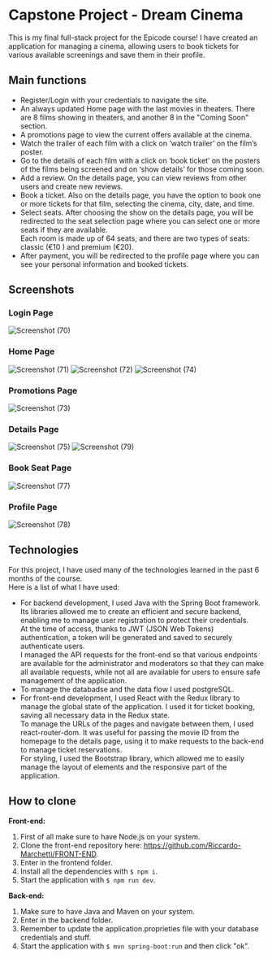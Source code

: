 # Capstone Project - Dream Cinema
This is my final full-stack project for the Epicode course!
I have created an application for managing a cinema, allowing users to book tickets for various available screenings and save them in their profile.

## Main functions
- Register/Login with your credentials to navigate the site.  
- An always updated Home page with the last movies in theaters.
There are 8 films showing in theaters, and another 8 in the "Coming Soon" section.  
- A promotions page to view the current offers available at the cinema.  
- Watch the trailer of each film with a click on ‘watch trailer’ on the film’s poster.  
- Go to the details of each film with a click on ‘book ticket’ on the posters of the films being screened and on ‘show details’ for those coming soon.    
- Add a review. On the details page, you can view reviews from other users and create new reviews.  
- Book a ticket. Also on the details page, you have the option to book one or more tickets for that film, selecting the cinema, city, date, and time.  
- Select seats. After choosing the show on the details page, you will be redirected to the seat selection page where you can select one or more seats if they are available. <br /> Each room is made up of 64 seats, and there are two types of seats: classic (€10 ) and premium (€20).  
- After payment, you will be redirected to the profile page where you can see your personal information and booked tickets.
## Screenshots
### Login Page
![Screenshot (70)](https://github.com/Riccardo-Marchetti/Capstone_project/assets/151193857/76d73c9f-abb2-4419-8780-f687670a24bd)
### Home Page
![Screenshot (71)](https://github.com/Riccardo-Marchetti/Capstone_project/assets/151193857/e8b6ee73-3d82-482d-9139-99ebce31af4f)
![Screenshot (72)](https://github.com/Riccardo-Marchetti/Capstone_project/assets/151193857/15c473ae-6814-4d38-96d2-8a64bdbf9fff)
![Screenshot (74)](https://github.com/Riccardo-Marchetti/Capstone_project/assets/151193857/6844f9cf-6771-4396-880e-16c98003c87a)
### Promotions Page
![Screenshot (73)](https://github.com/Riccardo-Marchetti/Capstone_project/assets/151193857/3a99868e-038a-41f2-aa85-c1342f2b464c)
### Details Page
![Screenshot (75)](https://github.com/Riccardo-Marchetti/Capstone_project/assets/151193857/52d6ffc5-eaa6-4148-b63b-0773dd62d0e4)
![Screenshot (79)](https://github.com/Riccardo-Marchetti/Capstone_project/assets/151193857/91f18494-41ab-4789-bda0-b543da1ca76d)
### Book Seat Page
![Screenshot (77)](https://github.com/Riccardo-Marchetti/Capstone_project/assets/151193857/808ee5e4-1527-4ed7-9d48-370b0a32b6be)
### Profile Page
![Screenshot (78)](https://github.com/Riccardo-Marchetti/Capstone_project/assets/151193857/be97a7f4-064a-4158-8ff2-e07c764ef290)



## Technologies
For this project, I have used many of the technologies learned in the past 6 months of the course. <br /> Here is a list of what I have used:  
- For backend development, I used Java with the Spring Boot framework. Its libraries allowed me to create an efficient and secure backend, enabling me to manage user registration to protect their credentials. <br /> At the time of access, thanks to JWT (JSON Web Tokens) authentication, a token will be generated and saved to securely authenticate users. <br /> I managed the API requests for the front-end so that various endpoints are available for the administrator and moderators so that they can make all available requests, while not all are available for users to ensure safe management of the application.  
- To manage the databadse and the data flow I used postgreSQL.  
- For front-end development, I used React with the Redux library to manage the global state of the application. I used it for ticket booking, saving all necessary data in the Redux state. <br /> To manage the URLs of the pages and navigate between them, I used react-router-dom. It was useful for passing the movie ID from the homepage to the details page, using it to make requests to the back-end to manage ticket reservations. <br /> For styling, I used the Bootstrap library, which allowed me to easily manage the layout of elements and the responsive part of the application.
## How to clone
**Front-end:**
1. First of all make sure to have Node.js on your system.
2. Clone the front-end repository here: https://github.com/Riccardo-Marchetti/FRONT-END.
3. Enter in the frontend folder.
4. Install all the dependencies with `$ npm i`.
5. Start the application with `$ npm run dev`.

**Back-end:**
1. Make sure to have Java and Maven on your system.
2. Enter in the backend folder.
3. Remember to update the application.proprieties file with your database credentials and stuff.
4. Start the application with `$ mvn spring-boot:run` and then click "ok".
